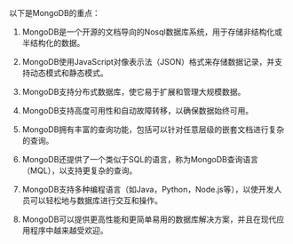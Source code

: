 

以下是MongoDB的重点：

1. MongoDB是一个开源的文档导向的Nosql数据库系统，用于存储非结构化或半结构化的数据。

2. MongoDB使用JavaScript对像表示法（JSON）格式来存储数据记录，并支持动态模式和静态模式。

3. MongoDB支持分布式数据库，使它易于扩展和管理大规模数据。

4. MongoDB支持高度可用性和自动故障转移，以确保数据始终可用。

5. MongoDB拥有丰富的查询功能，包括可以针对任意层级的嵌套文档进行复杂的查询。

6. MongoDB还提供了一个类似于SQL的语言，称为MongoDB查询语言（MQL），以支持更复杂的查询。

7. MongoDB支持多种编程语言（如Java，Python，Node.js等），以使开发人员可以轻松地与数据库进行交互和操作。

8. MongoDB可以提供更高性能和更简单易用的数据库解决方案，并且在现代应用程序中越来越受欢迎。